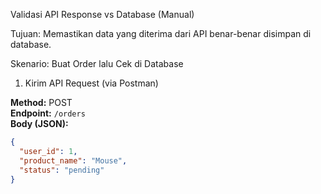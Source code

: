 Validasi API Response vs Database (Manual)

Tujuan:
Memastikan data yang diterima dari API benar-benar disimpan di database.


Skenario: Buat Order lalu Cek di Database

 1. Kirim API Request (via Postman)

**Method:** POST  
**Endpoint:** `/orders`  
**Body (JSON):**
```json
{
  "user_id": 1,
  "product_name": "Mouse",
  "status": "pending"
}

